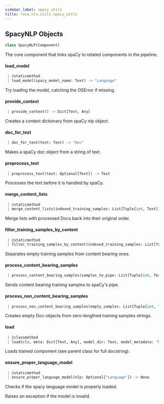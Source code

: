 ```yaml
---
sidebar_label: spacy_utils
title: rasa.nlu.utils.spacy_utils
---
```


## SpacyNLP Objects

```python
class SpacyNLP(Component)
```

The core component that links spaCy to related components in the pipeline.

#### load\_model

```python
 | @staticmethod
 | load_model(spacy_model_name: Text) -> "Language"
```

Try loading the model, catching the OSError if missing.

#### provide\_context

```python
 | provide_context() -> Dict[Text, Any]
```

Creates a context dictionary from spaCy nlp object.

#### doc\_for\_text

```python
 | doc_for_text(text: Text) -> "Doc"
```

Makes a spaCy doc object from a string of text.

#### preprocess\_text

```python
 | preprocess_text(text: Optional[Text]) -> Text
```

Processes the text before it is handled by spaCy.

#### merge\_content\_lists

```python
 | @staticmethod
 | merge_content_lists(indexed_training_samples: List[Tuple[int, Text]], doc_lists: List[Tuple[int, "Doc"]]) -> List[Tuple[int, "Doc"]]
```

Merge lists with processed Docs back into their original order.

#### filter\_training\_samples\_by\_content

```python
 | @staticmethod
 | filter_training_samples_by_content(indexed_training_samples: List[Tuple[int, Text]]) -> Tuple[List[Tuple[int, Text]], List[Tuple[int, Text]]]
```

Separates empty training samples from content bearing ones.

#### process\_content\_bearing\_samples

```python
 | process_content_bearing_samples(samples_to_pipe: List[Tuple[int, Text]]) -> List[Tuple[int, "Doc"]]
```

Sends content bearing training samples to spaCy&#x27;s pipe.

#### process\_non\_content\_bearing\_samples

```python
 | process_non_content_bearing_samples(empty_samples: List[Tuple[int, Text]]) -> List[Tuple[int, "Doc"]]
```

Creates empty Doc-objects from zero-lengthed training samples strings.

#### load

```python
 | @classmethod
 | load(cls, meta: Dict[Text, Any], model_dir: Text, model_metadata: "Metadata" = None, cached_component: Optional["SpacyNLP"] = None, **kwargs: Any, ,) -> "SpacyNLP"
```

Loads trained component (see parent class for full docstring).

#### ensure\_proper\_language\_model

```python
 | @staticmethod
 | ensure_proper_language_model(nlp: Optional["Language"]) -> None
```

Checks if the spacy language model is properly loaded.

Raises an exception if the model is invalid.

